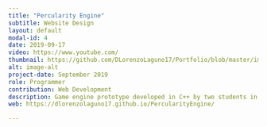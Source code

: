```yaml
---
title: "Percularity Engine"
subtitle: Website Design
layout: default
modal-id: 4
date: 2019-09-17
video: https://www.youtube.com/
thumbnail: https://github.com/DLorenzoLaguno17/Portfolio/blob/master/img/portfolio/Percularity.gif?raw=true
alt: image-alt
project-date: September 2019
role: Programmer
contribution: Web Development
description: Game engine prototype developed in C++ by two students in third course.
web: https://dlorenzolaguno17.github.io/PercularityEngine/

---
```

